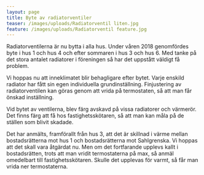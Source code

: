 ```yaml
---
layout: page
title: Byte av radiatorventiler
teaser: /images/uploads/Radiatorventil liten.jpg
feature: /images/uploads/Radiatorventil feature.jpg
---
```

Radiatorventilerna är nu bytta i alla hus. Under våren 2018 genomfördes byte i hus 1 och hus 4 och efter sommaren i hus 3 och hus 6. Med tanke på det stora antalet radiatorer i föreningen så har det uppstått väldigt få problem. 

Vi hoppas nu att inneklimatet blir behagligare efter bytet. Varje enskild radiator har fått sin egen individuella grundinställning. Finjustering av radiatorventilen kan göras genom att vrida på termostaten, så att man får önskad inställning.

Vid bytet av ventilerna, blev färg avskavd på vissa radiatorer och värmerör. Det finns färg att få hos fastighetsskötaren, så att man kan måla på de ställen som blivit skadade.

Det har anmälts, framförallt från hus 3, att det är skillnad i värme mellan bostadsrätterna mot hus 1 och bostadsrätterna mot Sahlgrenska. Vi hoppas att det skall vara åtgärdat nu. Men om det fortfarande upplevs kallt i bostadsrätten, trots att man vridit termostaterna på max, så anmäl omedelbart till fastighetsskötaren. Skulle det upplevas för varmt, så får man vrida ner termostaterna.
